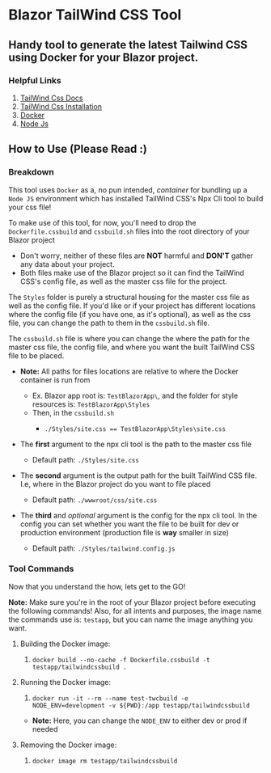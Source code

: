 # Blazor TailWind CSS Tool

## Handy tool to generate the latest Tailwind CSS using Docker for your Blazor project.

### Helpful Links

1. [TailWind Css Docs](https://tailwindcss.com/docs)
2. [TailWind Css Installation](https://tailwindcss.com/docs/installation#customizing-your-configuration)
3. [Docker](https://www.docker.com/get-started)
4. [Node Js](https://nodejs.org/en/)

## How to Use (Please Read :)

### Breakdown

This tool uses ```Docker``` as a, no pun intended, *container* for bundling up a ```Node JS``` environment which has installed TailWind CSS's Npx Cli tool to build your css file!

To make use of this tool, for now, you'll need to drop the ```Dockerfile.cssbuild``` and ```cssbuild.sh``` files into the root directory of your Blazor project
   - Don't worry, neither of these files are **NOT** harmful and **DON'T** gather any data about your project.
   - Both files make use of the Blazor project so it can find the TailWind CSS's config file, as well as the master css file for the project.

The ```Styles``` folder is purely a structural housing for the master css file as well as the config file. If you'd like or if your project has different locations where the config file (if you have one, as it's optional), as well as the css file, you can change the path to them in the ```cssbuild.sh``` file.

The ```cssbuild.sh``` file is where you can change the where the path for the master css file, the config file, and where you want the built TailWind CSS file to be placed.

- **Note:** All paths for files locations are relative to where the Docker container is run from
  - Ex. Blazor app root is: ```TestBlazorApp\```, and the folder for style resources is: ```TestBlazorApp\Styles```
  - Then, in the ```cssbuild.sh```
    - ```
      ./Styles/site.css == TestBlazorApp\Styles\site.css
      ```
  
- The **first** argument to the npx cli tool is the path to the master css file
  - Default path: ```./Styles/site.css```

- The **second** argument is the output path for the built TailWind CSS file. I.e, where in the Blazor project do you want to file placed
  - Default path: ```./wwwroot/css/site.css```

- The **third** and *optional* argument is the config for the npx cli tool. In the config you can set whether you want the file to be built for dev or production environment (production file is **way** smaller in size)
  - Default path: ```./Styles/tailwind.config.js```


### Tool Commands

Now that you understand the how, lets get to the GO! 

**Note:** Make sure you're in the root of your Blazor project before executing the following commands! Also, for all intents and purposes, the image name the commands use is: ```testapp```, but you can name the image anything you want.

1. Building the Docker image:
   1. ```
      docker build --no-cache -f Dockerfile.cssbuild -t testapp/tailwindcssbuild .
      ```
2. Running the Docker image:
   1. ```
      docker run -it --rm --name test-twcbuild -e NODE_ENV=development -v ${PWD}:/app testapp/tailwindcssbuild
      ```
    - **Note:** Here, you can change the ```NODE_ENV``` to either dev or prod if needed

3. Removing the Docker image:
   1. ```
      docker image rm testapp/tailwindcssbuild
      ```

